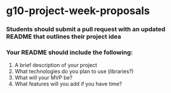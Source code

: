 # g10-project-week-proposals

### Students should submit a pull request with an updated README that outlines their project idea

### Your README should include the following:

1. A brief description of your project
2. What technologies do you plan to use (libraries?)
3. What will your MVP be?
4. What features will you add if you have time?
